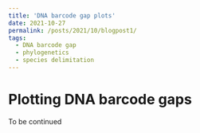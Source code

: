 ```yaml
---
title: 'DNA barcode gap plots'
date: 2021-10-27
permalink: /posts/2021/10/blogpost1/
tags:
  - DNA barcode gap
  - phylogenetics
  - species delimitation
---
```


Plotting DNA barcode gaps
====

To be continued
